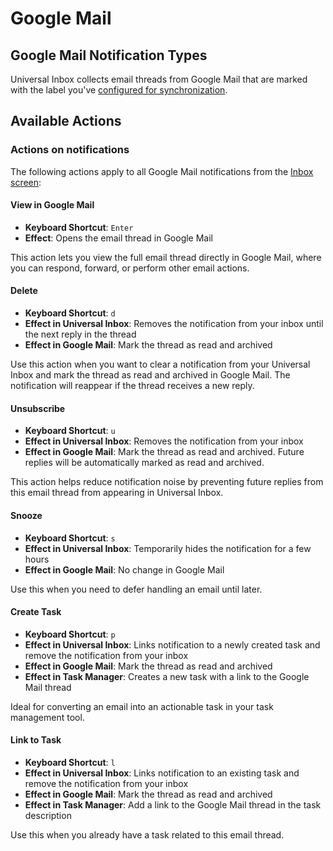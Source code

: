 # Google Mail

## Google Mail Notification Types

Universal Inbox collects email threads from Google Mail that are marked with the label you've [configured for synchronization](../../config/setup/gmail.md).

## Available Actions

### Actions on notifications

The following actions apply to all Google Mail notifications from the [Inbox screen](../../quick_start/inbox_screen.md):

#### View in Google Mail

- **Keyboard Shortcut**: `Enter`
- **Effect**: Opens the email thread in Google Mail

This action lets you view the full email thread directly in Google Mail, where you can respond, forward, or perform other email actions.

#### Delete

- **Keyboard Shortcut**: `d`
- **Effect in Universal Inbox**: Removes the notification from your inbox until the next reply in the thread
- **Effect in Google Mail**: Mark the thread as read and archived

Use this action when you want to clear a notification from your Universal Inbox and mark the thread as read and archived in Google Mail. The notification will reappear if the thread receives a new reply.

#### Unsubscribe

- **Keyboard Shortcut**: `u`
- **Effect in Universal Inbox**: Removes the notification from your inbox
- **Effect in Google Mail**: Mark the thread as read and archived. Future replies will be automatically marked as read and archived.

This action helps reduce notification noise by preventing future replies from this email thread from appearing in Universal Inbox.

#### Snooze

- **Keyboard Shortcut**: `s`
- **Effect in Universal Inbox**: Temporarily hides the notification for a few hours
- **Effect in Google Mail**: No change in Google Mail

Use this when you need to defer handling an email until later.

#### Create Task

- **Keyboard Shortcut**: `p`
- **Effect in Universal Inbox**: Links notification to a newly created task and remove the notification from your inbox
- **Effect in Google Mail**: Mark the thread as read and archived
- **Effect in Task Manager**: Creates a new task with a link to the Google Mail thread

Ideal for converting an email into an actionable task in your task management tool.

#### Link to Task

- **Keyboard Shortcut**: `l`
- **Effect in Universal Inbox**: Links notification to an existing task and remove the notification from your inbox
- **Effect in Google Mail**: Mark the thread as read and archived
- **Effect in Task Manager**: Add a link to the Google Mail thread in the task description

Use this when you already have a task related to this email thread.
